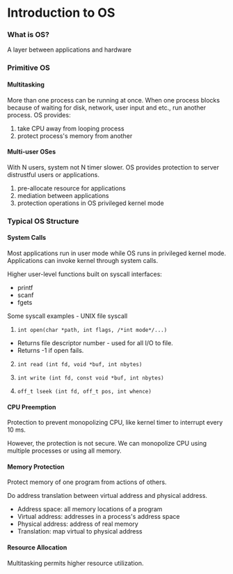 # Introduction to OS

### What is OS?
A layer between applications and hardware

### Primitive OS
#### Multitasking
More than one process can be running at once.
When one process blocks because of waiting for disk, network, user input and etc., run another process. OS provides:
1. take CPU away from looping process
2. protect process's memory from another

#### Multi-user OSes
With N users, system not N timer slower. OS provides protection to server distrustful users or applications.
1. pre-allocate resource for applications
2. mediation between applications
3. protection operations in OS privileged kernel mode

### Typical OS Structure

#### System Calls
Most applications run in user mode while OS runs in privileged kernel mode.
Applications can invoke kernel through system calls.

Higher user-level functions built on syscall interfaces:
- printf
- scanf
- fgets

Some syscall examples - UNIX file syscall
1. `int open(char *path, int flags, /*int mode*/...)`

  * Returns file descriptor number - used for all I/O to file.
  * Returns -1 if open fails.


2. `int read (int fd, void *buf, int nbytes)`

3. `int write (int fd, const void *buf, int nbytes)`

4. `off_t lseek (int fd, off_t pos, int whence)`

#### CPU Preemption
Protection to prevent monopolizing CPU, like kernel timer to interrupt every 10 ms.

However, the protection is not secure. We can monopolize CPU using multiple processes or using all memory.

#### Memory Protection
Protect memory of one program from actions of others.

Do address translation between virtual address and physical address.
- Address space: all memory locations of a program
- Virtual address: addresses in a process's address space
- Physical address: address of real memory
- Translation: map virtual to physical address

#### Resource Allocation
Multitasking permits higher resource utilization.

